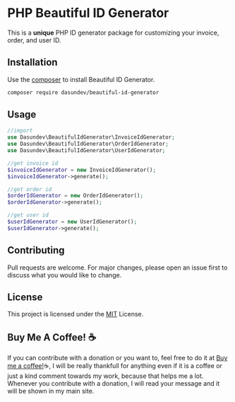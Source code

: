 # PHP Beautiful ID Generator

This is a **unique** PHP ID generator package for customizing your invoice, order, and user ID.

## Installation
Use the [composer](https://getcomposer.org/) to install Beautiful ID Generator.

```bash
composer require dasundev/beautiful-id-generator
```


## Usage

```php
//import
use Dasundev\BeautifulIdGenerator\InvoiceIdGenerator;
use Dasundev\BeautifulIdGenerator\OrderIdGenerator;
use Dasundev\BeautifulIdGenerator\UserIdGenerator;

//get invoice id
$invoiceIdGenerator = new InvoiceIdGenerator();
$invoiceIdGenerator->generate();

//get order id
$orderIdGenerator = new OrderIdGenerator();
$orderIdGenerator->generate();

//get user id
$userIdGenerator = new UserIdGenerator();
$userIdGenerator->generate();
```

## Contributing
Pull requests are welcome. For major changes, please open an issue first to discuss what you would like to change.

## License
This project is licensed under the [MIT](https://choosealicense.com/licenses/mit/) License.

## Buy Me A Coffee! :coffee:
If you can contribute with a donation or you want to, feel free to do it at [Buy me a coffee!](https://www.buymeacoffee.com/dasundev)☕, I will be really thankfull for anything even if it is a coffee or just a kind comment towards my work, because that helps me a lot. Whenever you contribute with a donation, I will read your message and it will be shown in my main site.



